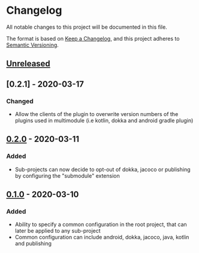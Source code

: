 # Changelog
All notable changes to this project will be documented in this file.

The format is based on [Keep a Changelog](https://keepachangelog.com/en/1.0.0/),
and this project adheres to [Semantic Versioning](https://semver.org/spec/v2.0.0.html).

## [Unreleased]

## [0.2.1] - 2020-03-17
### Changed
- Allow the clients of the plugin to overwrite version numbers of the plugins used in multimodule (i.e kotlin, dokka and android gradle plugin)

## [0.2.0] - 2020-03-11
### Added
- Sub-projects can now decide to opt-out of dokka, jacoco or publishing
    by configuring the "submodule" extension

## [0.1.0] - 2020-03-10
### Added
- Ability to specify a common configuration in the root project,
    that can later be applied to any sub-project
- Common configuration can include android, dokka, jacoco, java, kotlin and publishing

[Unreleased]: https://github.com/nofrills-io/gradle-multimodule/compare/v0.2.0...HEAD
[0.2.0]: https://github.com/nofrills-io/gradle-multimodule/compare/v0.1.0...v0.2.0
[0.1.0]: https://github.com/nofrills-io/gradle-multimodule/releases/tag/v0.1.0